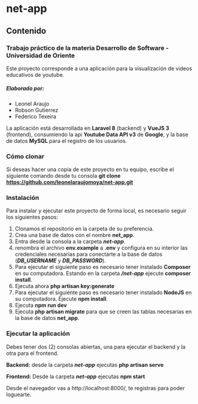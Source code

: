 # net-app

## Contenido

### Trabajo práctico de la materia Desarrollo de Software - Universidad de Oriente

Este proyecto corresponde a una aplicación para la visualización de videos educativos de youtube.

##### Elaborado por:

- Leonel Araujo
- Robson Gutierrez
- Federico Texeira

La aplicación está desarrollada en ****Laravel 8**** (backend) y ****VueJS 3**** (frontend), consumiendo la api ****Youtube Data API v3**** de ****Google****, y la base de datos ****MySQL**** para el registro de los usuarios.

### Cómo clonar
Si deseas hacer una copia de este proyecto en tu equipo, escribe el siguiente comando desde tu consola ****git clone https://github.com/leonelaraujomoya/net-app.git****

### Instalación
Para instalar y ejecutar este proyecto de forma local, es necesario seguir los siguientes pasos:

1.  Clonamos el repositorio en la carpeta de su preferencia.
2. Crea una base de datos con el nombre ****net_app****.
3. Entra desde la consola a la carpeta ***net-app***.
4. renombra el archivo ****env.example**** a ****.env**** y configura en su interior las credenciales necesarias para conectarte a la base de datos (***DB_USERNAME*** y ***DB_PASSWORD***).
5.  Para ejecutar el siguiente paso es necesario tener instalado ****Composer**** en su computadora. Estando en la carpeta ***/net-app*** ejecute ****composer install****.
6. Ejecuta ahora ****php artisan key:generate****
7.  Para ejecutar el siguiente paso es necesario tener instalado ****NodeJS**** en su computadora. Ejecute ****npm install****.
8. Ejecuta ****npm run dev****
9. Ejecuta ****php artisan migrate**** para que se creen las tablas necesarias en la base de datos ****net_app****.

### Ejecutar la aplicación
Debes tener dos (2) consolas abiertas, una para ejecutar el backend y la otra para el frontend.

****Backend:**** desde la carpeta ***net-app*** ejecutas ****php artisan serve****

****Frontend:**** Desde la carpeta ***net-app*** ejecutas ****npm start****

Desde el navegador vas a http://localhost:8000/, te registras para poder loguearte.
